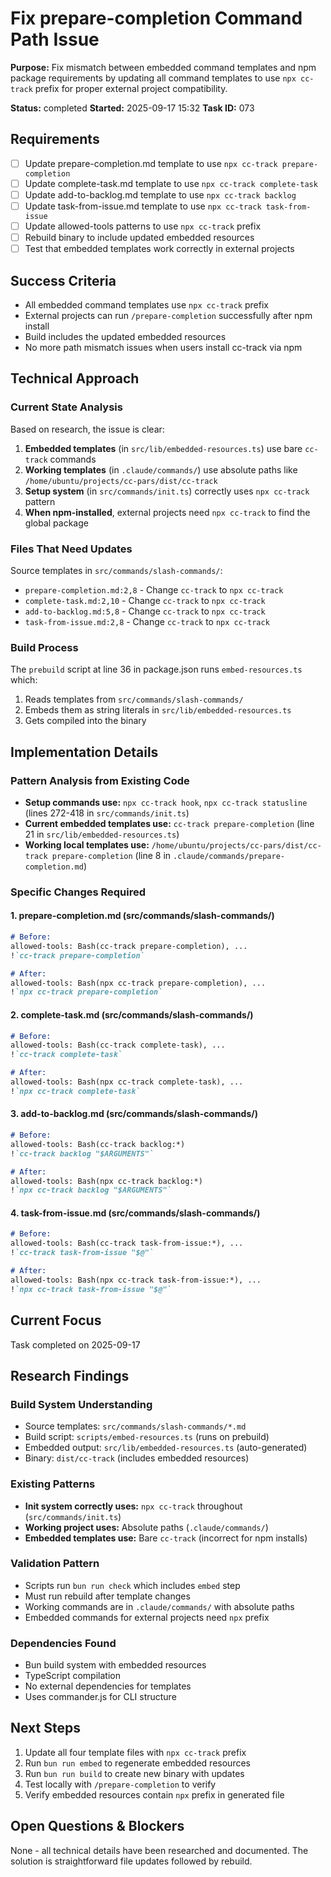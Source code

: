# Fix prepare-completion Command Path Issue

**Purpose:** Fix mismatch between embedded command templates and npm package requirements by updating all command templates to use `npx cc-track` prefix for proper external project compatibility.

**Status:** completed
**Started:** 2025-09-17 15:32
**Task ID:** 073

## Requirements
- [ ] Update prepare-completion.md template to use `npx cc-track prepare-completion`
- [ ] Update complete-task.md template to use `npx cc-track complete-task`
- [ ] Update add-to-backlog.md template to use `npx cc-track backlog`
- [ ] Update task-from-issue.md template to use `npx cc-track task-from-issue`
- [ ] Update allowed-tools patterns to use `npx cc-track` prefix
- [ ] Rebuild binary to include updated embedded resources
- [ ] Test that embedded templates work correctly in external projects

## Success Criteria
- All embedded command templates use `npx cc-track` prefix
- External projects can run `/prepare-completion` successfully after npm install
- Build includes the updated embedded resources
- No more path mismatch issues when users install cc-track via npm

## Technical Approach

### Current State Analysis
Based on research, the issue is clear:

1. **Embedded templates** (in `src/lib/embedded-resources.ts`) use bare `cc-track` commands
2. **Working templates** (in `.claude/commands/`) use absolute paths like `/home/ubuntu/projects/cc-pars/dist/cc-track`
3. **Setup system** (in `src/commands/init.ts`) correctly uses `npx cc-track` pattern
4. **When npm-installed**, external projects need `npx cc-track` to find the global package

### Files That Need Updates
Source templates in `src/commands/slash-commands/`:
- `prepare-completion.md:2,8` - Change `cc-track` to `npx cc-track`
- `complete-task.md:2,10` - Change `cc-track` to `npx cc-track`
- `add-to-backlog.md:5,8` - Change `cc-track` to `npx cc-track`
- `task-from-issue.md:2,8` - Change `cc-track` to `npx cc-track`

### Build Process
The `prebuild` script at line 36 in package.json runs `embed-resources.ts` which:
1. Reads templates from `src/commands/slash-commands/`
2. Embeds them as string literals in `src/lib/embedded-resources.ts`
3. Gets compiled into the binary

## Implementation Details

### Pattern Analysis from Existing Code
- **Setup commands use:** `npx cc-track hook`, `npx cc-track statusline` (lines 272-418 in `src/commands/init.ts`)
- **Current embedded templates use:** `cc-track prepare-completion` (line 21 in `src/lib/embedded-resources.ts`)
- **Working local templates use:** `/home/ubuntu/projects/cc-pars/dist/cc-track prepare-completion` (line 8 in `.claude/commands/prepare-completion.md`)

### Specific Changes Required

#### 1. prepare-completion.md (src/commands/slash-commands/)
```markdown
# Before:
allowed-tools: Bash(cc-track prepare-completion), ...
!`cc-track prepare-completion`

# After:
allowed-tools: Bash(npx cc-track prepare-completion), ...
!`npx cc-track prepare-completion`
```

#### 2. complete-task.md (src/commands/slash-commands/)
```markdown
# Before:
allowed-tools: Bash(cc-track complete-task), ...
!`cc-track complete-task`

# After:  
allowed-tools: Bash(npx cc-track complete-task), ...
!`npx cc-track complete-task`
```

#### 3. add-to-backlog.md (src/commands/slash-commands/)
```markdown
# Before:
allowed-tools: Bash(cc-track backlog:*)
!`cc-track backlog "$ARGUMENTS"`

# After:
allowed-tools: Bash(npx cc-track backlog:*)
!`npx cc-track backlog "$ARGUMENTS"`
```

#### 4. task-from-issue.md (src/commands/slash-commands/)
```markdown
# Before:
allowed-tools: Bash(cc-track task-from-issue:*), ...
!`cc-track task-from-issue "$@"`

# After:
allowed-tools: Bash(npx cc-track task-from-issue:*), ...
!`npx cc-track task-from-issue "$@"`
```

## Current Focus

Task completed on 2025-09-17

## Research Findings

### Build System Understanding
- Source templates: `src/commands/slash-commands/*.md`
- Build script: `scripts/embed-resources.ts` (runs on prebuild)
- Embedded output: `src/lib/embedded-resources.ts` (auto-generated)
- Binary: `dist/cc-track` (includes embedded resources)

### Existing Patterns
- **Init system correctly uses:** `npx cc-track` throughout (`src/commands/init.ts`)
- **Working project uses:** Absolute paths (`.claude/commands/`)
- **Embedded templates use:** Bare `cc-track` (incorrect for npm installs)

### Validation Pattern
- Scripts run `bun run check` which includes `embed` step
- Must run rebuild after template changes
- Working commands are in `.claude/commands/` with absolute paths
- Embedded commands for external projects need `npx` prefix

### Dependencies Found
- Bun build system with embedded resources
- TypeScript compilation
- No external dependencies for templates
- Uses commander.js for CLI structure

## Next Steps
1. Update all four template files with `npx cc-track` prefix
2. Run `bun run embed` to regenerate embedded resources
3. Run `bun run build` to create new binary with updates
4. Test locally with `/prepare-completion` to verify
5. Verify embedded resources contain `npx` prefix in generated file

## Open Questions & Blockers
None - all technical details have been researched and documented. The solution is straightforward file updates followed by rebuild.

<!-- branch: bug/fix-prepare-completion-command-path-073 -->

<!-- github_issue: 90 -->
<!-- github_url: https://github.com/cahaseler/cc-track/issues/90 -->
<!-- issue_branch: 90-fix-prepare-completion-command-path-issue -->
